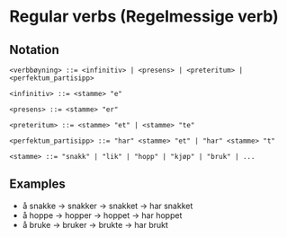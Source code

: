 # Regular verbs (Regelmessige verb)
## Notation
```
<verbbøyning> ::= <infinitiv> | <presens> | <preteritum> | <perfektum_partisipp>

<infinitiv> ::= <stamme> "e"

<presens> ::= <stamme> "er"

<preteritum> ::= <stamme> "et" | <stamme> "te"

<perfektum_partisipp> ::= "har" <stamme> "et" | "har" <stamme> "t"

<stamme> ::= "snakk" | "lik" | "hopp" | "kjøp" | "bruk" | ...
```
## Examples

- å snakke &rarr; snakker &rarr; snakket &rarr; har snakket
- å hoppe &rarr; hopper &rarr; hoppet &rarr; har hoppet
- å bruke &rarr; bruker &rarr; brukte &rarr; har brukt
